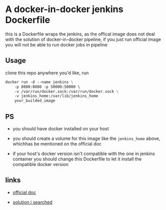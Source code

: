 # A docker-in-docker jenkins Dockerfile

this is a Dockerfile wraps the jenkins, as the offical image does not deal with the solution of docker-in-docker pipeline, if you just run official image you will not be able to run docker jobs in pipeline

## Usage

clone this repo anywhere you'd like, run 

```Dockerfile
docker run -d --name jenkins \
	-p 8080:8080 -p 50000:50000 \ 
	-v /var/run/docker.sock:/var/run/docker.sock \
	-v jenkins_home:/var/lib/jenkins_home
	your_builded_image
```

## PS

* you should have docker installed on your host

* you should create a volume for this image like the `jenkins_home` above, whichhas be mentioned on the official doc

* if your host's docker version isn't compatible with the one in jenkins container you should change this Dockerfile to let it install the compatible docker version

## links
* [official doc](https://github.com/jenkinsci/docker/blob/master/README.md)

* [solution i searched](https://medium.com/@manav503/how-to-build-docker-images-inside-a-jenkins-container-d59944102f30)

